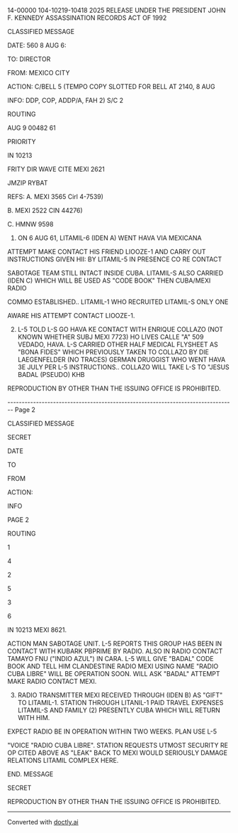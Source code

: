 14-00000
104-10219-10418
2025 RELEASE UNDER THE PRESIDENT JOHN F. KENNEDY ASSASSINATION RECORDS ACT OF 1992

CLASSIFIED MESSAGE

DATE: 560 8 AUG 6:

TO: DIRECTOR

FROM: MEXICO CITY

ACTION: C/BELL 5 (TEMPO COPY SLOTTED FOR BELL AT 2140, 8 AUG

INFO: DDP, COP, ADDP/A, FAH 2) S/C 2

ROUTING

AUG 9 00482 61

PRIORITY

IN 10213

FRITY DIR WAVE CITE MEXI 2621

JMZIP RYBAT

REFS: A. MEXI 3565 Cirl 4-7539)

B. MEXI 2522 CIN 44276)

C. HMNW 9598

1. ON 6 AUG 61, LITAMIL-6 (IDEN A) WENT HAVA VIA MEXICANA

ATTEMPT MAKE CONTACT HIS FRIEND LIOOZE-1 AND CARRY OUT
INSTRUCTIONS GIVEN HII: BY LITAMIL-5 IN PRESENCE CO RE CONTACT

SABOTAGE TEAM STILL INTACT INSIDE CUBA. LITAMIL-S ALSO CARRIED
(IDEN C) WHICH WILL BE USED AS "CODE BOOK" THEN CUBA/MEXI RADIO

COMMO ESTABLISHED.. LITAMIL-1 WHO RECRUITED LITAMIL-S ONLY ONE

AWARE HIS ATTEMPT CONTACT LIOOZE-1.

2. L-5 TOLD L-S GO HAVA KE CONTACT WITH ENRIQUE COLLAZO
   (NOT KNOWN WHETHER SUBJ MEXI 7723) HO LIVES CALLE "A" 509 VEDADO,
   HAVA. L-S CARRIED OTHER HALF MEDICAL FLYSHEET AS "BONA FIDES"
   WHICH PREVIOUSLY TAKEN TO COLLAZO BY DIE LAEGENFELDER
   (NO TRACES) GERMAN DRUGGIST WHO WENT HAVA 3E JULY PER L-5
   INSTRUCTIONS.. COLLAZO WILL TAKE L-S TO "JESUS BADAL (PSEUDO) KHB

REPRODUCTION BY OTHER THAN THE ISSUING OFFICE IS PROHIBITED.


-------------------------------------------------------------------------------- Page 2

CLASSIFIED MESSAGE

SECRET

DATE

TO

FROM

ACTION:

INFO

PAGE 2

ROUTING

1

4

2

5

3

6

IN 10213 MEXI 8621.

ACTION MAN SABOTAGE UNIT. L-5 REPORTS THIS GROUP HAS BEEN IN
CONTACT WITH KUBARK PBPRIME BY RADIO. ALSO IN RADIO CONTACT
TAMAYO FNU ("INDIO AZUL") IN CARA. L-5 WILL GIVE "BADAL" CODE
BOOK AND TELL HIM CLANDESTINE RADIO MEXI USING NAME "RADIO CUBA
LIBRE" WILL BE OPERATION SOON. WILL ASK "BADAL" ATTEMPT MAKE RADIO
CONTACT MEXI.

3. RADIO TRANSMITTER MEXI RECEIVED THROUGH (IDEN B) AS "GIFT"
   TO LITAMIL-1. STATION THROUGH LITANIL-1 PAID TRAVEL EXPENSES
   LITAMIL-S AND FAMILY (2) PRESENTLY CUBA WHICH WILL RETURN WITH HIM.

EXPECT RADIO BE IN OPERATION WITHIN TWO WEEKS. PLAN USE L-5

"VOICE "RADIO CUBA LIBRE". STATION REQUESTS UTMOST SECURITY RE
OP CITED ABOVE AS "LEAK" BACK TO MEXI WOULD SERIOUSLY DAMAGE
RELATIONS LITAMIL COMPLEX HERE.

END. MESSAGE

SECRET

REPRODUCTION BY OTHER THAN THE ISSUING OFFICE IS PROHIBITED.


---
Converted with [doctly.ai](https://doctly.ai)